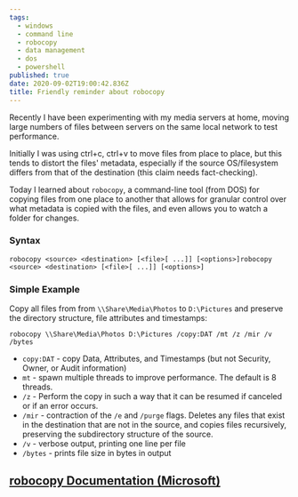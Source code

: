 ```yaml
---
tags:
  - windows
  - command line
  - robocopy
  - data management
  - dos
  - powershell
published: true
date: 2020-09-02T19:00:42.836Z
title: Friendly reminder about robocopy
---
```

Recently I have been experimenting with my media servers at home, moving large numbers of files between servers on the same local network to test performance. 

Initially I was using ctrl+c, ctrl+v to move files from place to place, but this tends to distort the files' metadata, especially if the source OS/filesystem differs from that of the destination (this claim needs fact-checking). 

Today I learned about `robocopy`, a command-line tool (from DOS) for copying files from one place to another that allows for granular control over what metadata is copied with the files, and even allows you to watch a folder for changes. 

### Syntax
```
robocopy <source> <destination> [<file>[ ...]] [<options>]robocopy <source> <destination> [<file>[ ...]] [<options>]
```

### Simple Example
Copy all files from from `\\Share\Media\Photos` to `D:\Pictures` and preserve the directory structure, file attributes and timestamps:

```
robocopy \\Share\Media\Photos D:\Pictures /copy:DAT /mt /z /mir /v /bytes
```

- `copy:DAT` - copy Data, Attributes, and Timestamps (but not Security, Owner, or Audit information)
-  `mt` - spawn multiple threads to improve performance. The default is 8 threads.
- `/z` - Perform the copy in such a way that it can be resumed if canceled or if an error occurs. 
- `/mir` - contraction of the `/e` and `/purge` flags. Deletes any files that exist in the destination that are not in the source, and copies files recursively, preserving the subdirectory structure of the source.
- `/v` - verbose output, printing one line per file
- `/bytes` - prints file size in bytes in output



## [robocopy Documentation (Microsoft)](https://docs.microsoft.com/en-us/windows-server/administration/windows-commands/robocopy)
